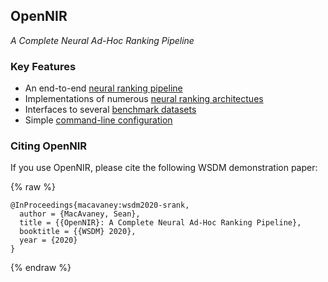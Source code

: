 ## OpenNIR

_A Complete Neural Ad-Hoc Ranking Pipeline_


### Key Features

 - An end-to-end [neural ranking pipeline](pipeline.html)
 - Implementations of numerous [neural ranking architectues](rankers.html)
 - Interfaces to several [benchmark datasets](datasets.html)
 - Simple [command-line configuration](configuration.html)


### Citing OpenNIR

If you use OpenNIR, please cite the following WSDM demonstration paper:

{% raw %}
```
@InProceedings{macavaney:wsdm2020-srank,
  author = {MacAvaney, Sean},
  title = {{OpenNIR}: A Complete Neural Ad-Hoc Ranking Pipeline},
  booktitle = {{WSDM} 2020},
  year = {2020}
}
```
{% endraw %}
